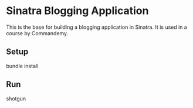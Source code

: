 # Sinatra Blogging Application

This is the base for building a blogging application in Sinatra.
It is used in a course by Commandemy.

## Setup

bundle install

## Run

shotgun
